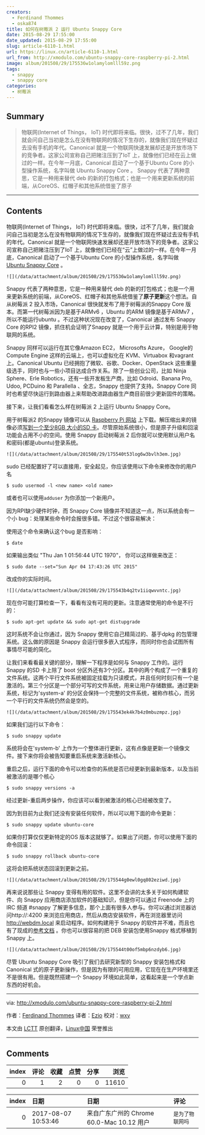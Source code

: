 ```yaml
---
creators:
  - Ferdinand Thommes
  - oska874
title: 如何在树莓派 2 运行 Ubuntu Snappy Core
date: 2015-08-29 17:55:00
date_updated: 2015-08-29 17:55:00
slug: article-6110-1.html
url: https://linux.cn/article-6110-1.html
url_from: http://xmodulo.com/ubuntu-snappy-core-raspberry-pi-2.html
image: album/201508/29/175536w1olamylomlll59z.png
tags:
  - snappy
  - snappy core
categories:
  - 树莓派
---
```


## Summary

> 物联网(Internet of Things， IoT) 时代即将来临。很快，过不了几年，我们就会问自己当初是怎么在没有物联网的情况下生存的，就像我们现在怀疑过去没有手机的年代。Canonical 就是一个物联网快速发展却还是开放市场下的竞争者。这家公司宣称自己把赌注压到了IoT 上，就像他们已经在云上做过的一样。在今年一月底，Canonical 启动了一个基于Ubuntu Core 的小型操作系统，名字叫做 Ubuntu Snappy Core 。  Snappy 代表了两种意思，它是一种用来替代 deb 的新的打包格式；也是一个用来更新系统的前端，从CoreOS、红帽子和其他系统借鉴了原子

***

<!-- more -->

## Contents

物联网(Internet of Things， IoT) 时代即将来临。很快，过不了几年，我们就会问自己当初是怎么在没有物联网的情况下生存的，就像我们现在怀疑过去没有手机的年代。Canonical 就是一个物联网快速发展却还是开放市场下的竞争者。这家公司宣称自己把赌注压到了IoT 上，就像他们已经在“云”上做过的一样。在今年一月底，Canonical 启动了一个基于Ubuntu Core 的小型操作系统，名字叫做 [Ubuntu Snappy Core](http://www.ubuntu.com/things) 。

`![](/data/attachment/album/201508/29/175536w1olamylomlll59z.png)`

Snappy 代表了两种意思，它是一种用来替代 deb 的新的打包格式；也是一个用来更新系统的前端，从CoreOS、红帽子和其他系统借鉴了**原子更新**这个想法。自从树莓派 2 投入市场，Canonical 很快就发布了用于树莓派的Snappy Core 版本。而第一代树莓派因为是基于ARMv6 ，Ubuntu 的ARM 镜像是基于ARMv7 ，所以不能运行ubuntu 。不过这种状况现在改变了，Canonical 通过发布 Snappy Core 的RPI2 镜像，抓住机会证明了Snappy 就是一个用于云计算，特别是用于物联网的系统。

Snappy 同样可以运行在其它像Amazon EC2， Microsofts Azure， Google的 Compute Engine 这样的云端上，也可以虚拟化在 KVM、Virtuabox 和vagrant 上。Canonical Ubuntu 已经拥抱了微软、谷歌、Docker、OpenStack 这些重量级选手，同时也与一些小项目达成合作关系。除了一些创业公司，比如 Ninja Sphere、Erle Robotics，还有一些开发板生产商，比如 Odroid、Banana Pro, Udoo, PCDuino 和 Parallella 、全志，Snappy 也提供了支持。Snappy Core 同时也希望尽快运行到路由器上来帮助改进路由器生产商目前很少更新固件的策略。

接下来，让我们看看怎么样在树莓派 2 上运行 Ubuntu Snappy Core。

用于树莓派2 的Snappy 镜像可以从 [Raspberry Pi 网站](http://www.raspberrypi.org/downloads/) 上下载。解压缩出来的镜像必须[写到一个至少8GB 大小的SD 卡](http://xmodulo.com/write-raspberry-pi-image-sd-card.html)。尽管原始系统很小，但是原子升级和回滚功能会占用不小的空间。使用 Snappy 启动树莓派 2 后你就可以使用默认用户名和密码(都是ubuntu)登录系统。

`![](/data/attachment/album/201508/29/175540t53log6w3bvlh3em.jpg)`

sudo 已经配置好了可以直接用，安全起见，你应该使用以下命令来修改你的用户名

```shell
$ sudo usermod -l <new name> <old name> 
```

或者也可以使用`adduser` 为你添加一个新用户。

因为RPI缺少硬件时钟，而 Snappy Core 镜像并不知道这一点，所以系统会有一个小 bug：处理某些命令时会报很多错。不过这个很容易解决：

使用这个命令来确认这个bug 是否影响：

```shell
$ date 
```

如果输出类似 "Thu Jan 1 01:56:44 UTC 1970"， 你可以这样做来改正：

```shell
$ sudo date --set="Sun Apr 04 17:43:26 UTC 2015" 
```

改成你的实际时间。

`![](/data/attachment/album/201508/29/175543b4q2tv1iiqwvvntc.jpg)`

现在你可能打算检查一下，看看有没有可用的更新。注意通常使用的命令是不行的：

```shell
$ sudo apt-get update && sudo apt-get distupgrade 
```

这时系统不会让你通过，因为 Snappy 使用它自己精简过的、基于dpkg 的包管理系统。这么做的原因是 Snappy 会运行很多嵌入式程序，而同时你也会试图所有事情尽可能的简化。

让我们来看看最关键的部分，理解一下程序是如何与 Snappy 工作的。运行 Snappy 的SD 卡上除了 boot 分区外还有3个分区。其中的两个构成了一个重复的文件系统。这两个平行文件系统被固定挂载为只读模式，并且任何时刻只有一个是激活的。第三个分区是一个部分可写的文件系统，用来让用户存储数据。通过更新系统，标记为'system-a' 的分区会保持一个完整的文件系统，被称作核心，而另一个平行的文件系统仍然会是空的。

`![](/data/attachment/album/201508/29/175543ek4k7b4z0mbuzmpz.jpg)`

如果我们运行以下命令：

```shell
$ sudo snappy update
```

系统将会在'system-b' 上作为一个整体进行更新，这有点像是更新一个镜像文件。接下来你将会被告知要重启系统来激活新核心。

重启之后，运行下面的命令可以检查你的系统是否已经更新到最新版本，以及当前被激活的是哪个核心

```shell
$ sudo snappy versions -a 
```

经过更新-重启两步操作，你应该可以看到被激活的核心已经被改变了。

因为到目前为止我们还没有安装任何软件，所以可以用下面的命令更新：

```shell
$ sudo snappy update ubuntu-core
```

如果你打算仅仅更新特定的OS 版本这就够了。如果出了问题，你可以使用下面的命令回滚：

```shell
$ sudo snappy rollback ubuntu-core
```

这将会把系统状态回滚到更新之前。

`![](/data/attachment/album/201508/29/175544g0ewl0gq802eziwd.jpg)`

再来说说那些让 Snappy 变得有用的软件。这里不会讲的太多关于如何构建软件、向 Snappy 应用商店添加软件的基础知识，但是你可以通过 Freenode 上的IRC 频道 #snappy 了解更多信息，那个上面有很多人参与。你可以通过浏览器访问http://<ip-address>:4200 来浏览应用商店，然后从商店安装软件，再在浏览器里访问 <http://webdm.local> 来启动程序。如何构建用于 Snappy 的软件并不难，而且也有了现成的[参考文档](https://developer.ubuntu.com/en/snappy/) 。你也可以很容易的把 DEB 安装包使用Snappy 格式移植到Snappy 上。

`![](/data/attachment/album/201508/29/175544t00of5mbp6nzdyb6.jpg)`

尽管 Ubuntu Snappy Core 吸引了我们去研究新型的 Snappy 安装包格式和 Canonical 式的原子更新操作，但是因为有限的可用应用，它现在在生产环境里还不是很有用。但是既然搭建一个 Snappy 环境如此简单，这看起来是一个学点新东西的好机会。

---

via: <http://xmodulo.com/ubuntu-snappy-core-raspberry-pi-2.html>

作者：[Ferdinand Thommes](http://xmodulo.com/author/ferdinand) 译者：[Ezio](https://github.com/oska874) 校对：[wxy](https://github.com/wxy)

本文由 [LCTT](https://github.com/LCTT/TranslateProject) 原创翻译，[Linux中国](https://linux.cn/) 荣誉推出

***

## Comments


|   index |   评论 |   收藏 |   点赞 |   分享 |   浏览 |
|--------:|-------:|-------:|-------:|-------:|-------:|
|       0 |      1 |      2 |      0 |      0 |  11610 |

|   index | 日期                | 日期                                      | 评论             |
|--------:|:--------------------|:------------------------------------------|:-----------------|
|       0 | 2017-08-07 10:53:46 | 来自广东广州的 Chrome 60.0-Mac 10.12 用户 | `是为了物联网吗` |
